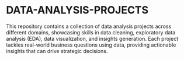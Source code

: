 # DATA-ANALYSIS-PROJECTS
This repository contains a collection of data analysis projects across different domains, showcasing skills in data cleaning, exploratory data analysis (EDA), data visualization, and insights generation. Each project tackles real-world business questions using data, providing actionable insights that can drive strategic decisions.

